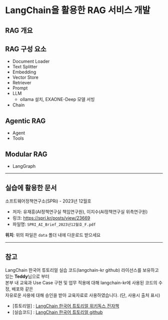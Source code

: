 # LangChain을 활용한 RAG 서비스 개발

## RAG 개요

## RAG 구성 요소
- Document Loader
- Text Splitter
- Embedding
- Vector Store
- Retriever
- Prompt
- LLM
  - ollama 설치, EXAONE-Deep 모델 서빙  
- Chain

## Agentic RAG
- Agent
- Tools

## Modular RAG
- LangGraph


---
## 실습에 활용한 문서

소프트웨어정책연구소(SPRi) - 2023년 12월호

- 저자: 유재흥(AI정책연구실 책임연구원), 이지수(AI정책연구실 위촉연구원)
- 링크: https://spri.kr/posts/view/23669
- 파일명: `SPRI_AI_Brief_2023년12월호_F.pdf`

**위치**: 위의 파일은 `data` 폴더 내에 다운로드 받으세요


---
## 참고 
LangChain 한국어 튜토리얼 실습 코드(langchain-kr github) 라이선스를 보유하고 있는 **Teddy**님으로 부터   
본부 내 교육과 Use Case 구현 및 업무 적용에 대해 langchain-kr에 사용된 코드의 수정, 배포와 같은   
자유로운 사용에 대해 승인을 받아 교육자료로 사용하였습니다. (단, 사용시 출처 표시)   

- [튜토리얼] : [LangChain 한국어 튜토리얼 위키독스 전자책](https://wikidocs.net/book/14314)
- [실습코드] : [LangChain 한국어 튜토리얼 github](https://github.com/teddylee777/langchain-kr)